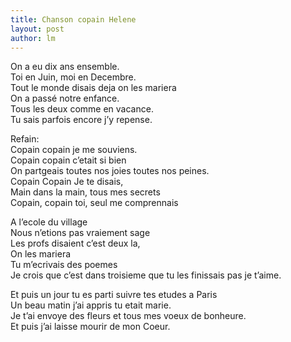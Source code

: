 ```yaml
---
title: Chanson copain Helene 
layout: post
author: lm
---
```

<p>On a eu dix ans ensemble.<br />
Toi en Juin, moi en Decembre.<br />
Tout le monde disais deja on les mariera<br />
On a passé notre enfance.<br />
Tous les deux comme en vacance.<br />
Tu sais parfois encore j’y repense.</p>
<p>Refain:<br />
Copain copain je me souviens.<br />
Copain copain c’etait si bien<br />
On partgeais toutes nos joies toutes nos peines.<br />
Copain Copain Je te disais,<br />
Main dans la main, tous mes secrets<br />
Copain, copain toi, seul me comprennais</p>
<p>A l’ecole du village<br />
Nous n’etions pas vraiement sage<br />
Les profs disaient c’est deux la,<br />
On les mariera<br />
Tu m’ecrivais des poemes<br />
Je crois que c’est dans troisieme que tu les finissais pas je t’aime.</p>
<p>Et puis un jour tu es parti suivre tes etudes a Paris<br />
Un beau matin j’ai appris tu etait marie.<br />
Je t’ai envoye des fleurs et tous mes voeux de bonheure.<br />
Et puis j’ai laisse mourir de mon Coeur.</p>
